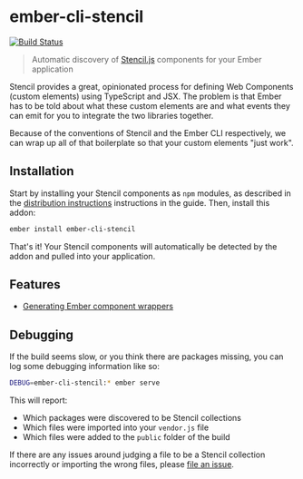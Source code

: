 ember-cli-stencil
================================================================================

[![Build Status](https://travis-ci.org/alexlafroscia/ember-cli-stencil.svg?branch=master)](https://travis-ci.org/alexlafroscia/ember-cli-stencil)

> Automatic discovery of [Stencil.js][stencil] components for your Ember application

Stencil provides a great, opinionated process for defining Web Components (custom elements) using TypeScript and JSX. The problem is that Ember has to be told about what these custom elements are and what events they can emit for you to integrate the two libraries together.

Because of the conventions of Stencil and the Ember CLI respectively, we can wrap up all of that boilerplate so that your custom elements "just work".

Installation
--------------------------------------------------------------------------------

Start by installing your Stencil components as `npm` modules, as described in the [distribution instructions][distribution] instructions in the guide. Then, install this addon:

```bash
ember install ember-cli-stencil
```

That's it! Your Stencil components will automatically be detected by the addon and pulled into your application.

Features
--------------------------------------------------------------------------------

- [Generating Ember component wrappers](https://github.com/alexlafroscia/ember-cli-stencil/wiki/Ember-component-wrappers)

Debugging
--------------------------------------------------------------------------------

If the build seems slow, or you think there are packages missing, you can log some debugging information like so:

```bash
DEBUG=ember-cli-stencil:* ember serve
```

This will report:

* Which packages were discovered to be Stencil collections
* Which files were imported into your `vendor.js` file
* Which files were added to the `public` folder of the build

If there are any issues around judging a file to be a Stencil collection incorrectly or importing the wrong files, please [file an issue][issues].

[stencil]: https://stenciljs.com/
[distribution]: https://stenciljs.com/docs/distribution
[issues]: https://github.com/alexlafroscia/ember-cli-stencil/issues
